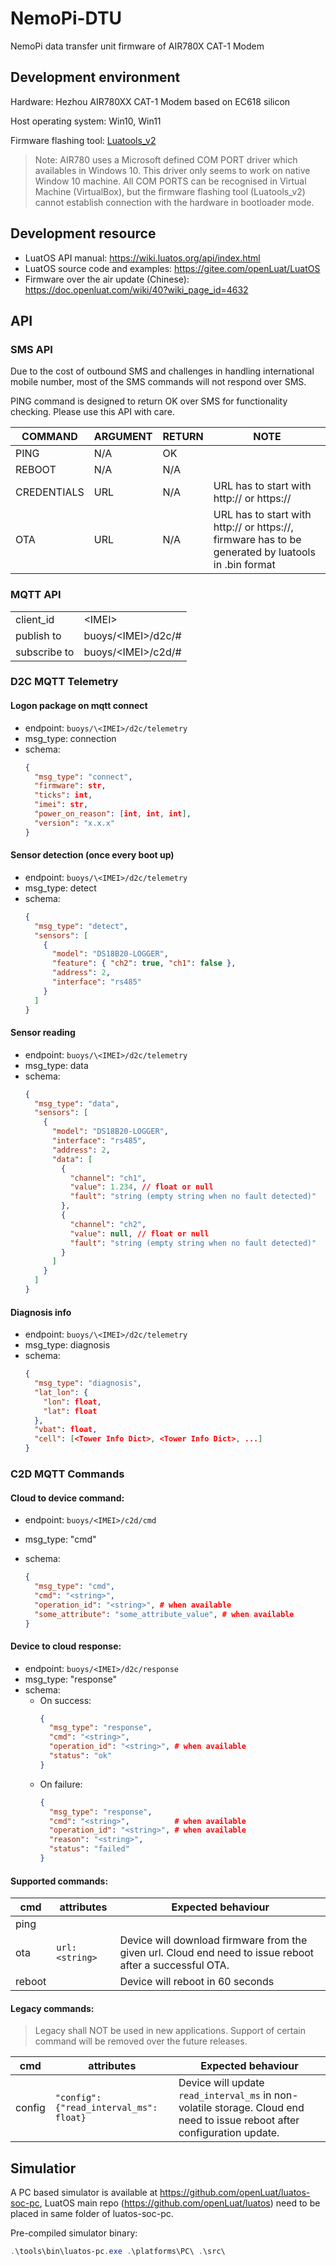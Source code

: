 # NemoPi-DTU

NemoPi data transfer unit firmware of AIR780X CAT-1 Modem

## Development environment

Hardware: Hezhou AIR780XX CAT-1 Modem based on EC618 silicon

Host operating system: Win10, Win11

Firmware flashing tool: [Luatools_v2](https://luatos.com/luatools/download/last)

> Note: AIR780 uses a Microsoft defined COM PORT driver which availables in Windows 10.
> This driver only seems to work on native Window 10 machine.
> All COM PORTS can be recognised in Virtual Machine (VirtualBox), but the firmware flashing tool (Luatools_v2) cannot establish connection with the hardware in bootloader mode.

## Development resource

- LuatOS API manual: https://wiki.luatos.org/api/index.html
- LuatOS source code and examples: https://gitee.com/openLuat/LuatOS
- Firmware over the air update (Chinese): https://doc.openluat.com/wiki/40?wiki_page_id=4632

## API

### SMS API

Due to the cost of outbound SMS and challenges in handling international mobile number, most of the SMS commands will not respond over SMS.

PING command is designed to return OK over SMS for functionality checking. Please use this API with care.

| COMMAND     | ARGUMENT | RETURN | NOTE                                                                                               |
| ----------- | -------- | ------ | -------------------------------------------------------------------------------------------------- |
| PING        | N/A      | OK     |                                                                                                    |
| REBOOT      | N/A      | N/A    |                                                                                                    |
| CREDENTIALS | URL      | N/A    | URL has to start with http:// or https://                                                          |
| OTA         | URL      | N/A    | URL has to start with http:// or https://, firmware has to be generated by luatools in .bin format |

### MQTT API

|              |                     |
| ------------ | ------------------- |
| client_id    | \<IMEI>             |
| publish to   | buoys/\<IMEI>/d2c/# |
| subscribe to | buoys/\<IMEI>/c2d/# |

### D2C MQTT Telemetry

#### Logon package on mqtt connect

- endpoint: `buoys/\<IMEI>/d2c/telemetry`
- msg_type: connection
- schema:
  ```json
  {
    "msg_type": "connect",
    "firmware": str,
    "ticks": int,
    "imei": str,
    "power_on_reason": [int, int, int],
    "version": "x.x.x"
  }
  ```

#### Sensor detection (once every boot up)

- endpoint: `buoys/\<IMEI>/d2c/telemetry`
- msg_type: detect
- schema:
  ```json
  {
    "msg_type": "detect",
    "sensors": [
      {
        "model": "DS18B20-LOGGER",
        "feature": { "ch2": true, "ch1": false },
        "address": 2,
        "interface": "rs485"
      }
    ]
  }
  ```

#### Sensor reading

- endpoint: `buoys/\<IMEI>/d2c/telemetry`
- msg_type: data
- schema:
  ```json
  {
    "msg_type": "data",
    "sensors": [
      {
        "model": "DS18B20-LOGGER",
        "interface": "rs485",
        "address": 2,
        "data": [
          {
            "channel": "ch1",
            "value": 1.234, // float or null
            "fault": "string (empty string when no fault detected)"
          },
          {
            "channel": "ch2",
            "value": null, // float or null
            "fault": "string (empty string when no fault detected)"
          }
        ]
      }
    ]
  }
  ```

#### Diagnosis info

- endpoint: `buoys/\<IMEI>/d2c/telemetry`
- msg_type: diagnosis
- schema:
  ```json
  {
    "msg_type": "diagnosis",
    "lat_lon": {
      "lon": float,
      "lat": float
    },
    "vbat": float,
    "cell": [<Tower Info Dict>, <Tower Info Dict>, ...]
  }
  ```

### C2D MQTT Commands

#### Cloud to device command:

- endpoint: `buoys/<IMEI>/c2d/cmd`
- msg_type: "cmd"
- schema:

  ```json
  {
    "msg_type": "cmd",
    "cmd": "<string>",
    "operation_id": "<string>", # when available
    "some_attribute": "some_attribute_value", # when available
  }
  ```

#### Device to cloud response:

- endpoint: `buoys/<IMEI>/d2c/response`
- msg_type: "response"
- schema:
  - On success:
    ```json
    {
      "msg_type": "response",
      "cmd": "<string>",
      "operation_id": "<string>", # when available
      "status": "ok"
    }
    ```
  - On failure:
    ```json
    {
      "msg_type": "response",
      "cmd": "<string>",          # when available
      "operation_id": "<string>", # when available
      "reason": "<string>",
      "status": "failed"
    }
    ```

#### Supported commands:

| cmd    | attributes      | Expected behaviour                                                                                       |
| ------ | --------------- | -------------------------------------------------------------------------------------------------------- |
| ping   |                 |                                                                                                          |
| ota    | `url: <string>` | Device will download firmware from the given url. Cloud end need to issue reboot after a successful OTA. |
| reboot |                 | Device will reboot in 60 seconds                                                                         |

#### Legacy commands:

> Legacy shall NOT be used in new applications. Support of certain command will be removed over the future releases.

| cmd    | attributes                              | Expected behaviour                                                                                                        |
| ------ | --------------------------------------- | ------------------------------------------------------------------------------------------------------------------------- |
| config | `"config": {"read_interval_ms": float}` | Device will update `read_interval_ms` in non-volatile storage. Cloud end need to issue reboot after configuration update. |

## Simulatior

A PC based simulator is available at https://github.com/openLuat/luatos-soc-pc, LuatOS main repo (https://github.com/openLuat/luatos) need to be placed in same folder of luatos-soc-pc.

Pre-compiled simulator binary:

```powershell
.\tools\bin\luatos-pc.exe .\platforms\PC\ .\src\
```
